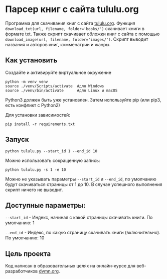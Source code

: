 # Парсер книг с сайта tululu.org
Программа для скачивания книг с сайта [tululu.org](https://tululu.org). Функция `download_txt(url, filename, folder='books/')` скачивает книги в формате txt. Также скрипт скачивает обложки книг с сайта с помощью `download_image(url, filename, folder='images/')`. Скрипт выводит названия и авторов книг, комменатрии и жанры.

## Как установить
Создайте и активируйте виртуальное окружение

```
python -m venv venv
source ./venv/Scripts/activate  #для Windows
source ./venv/bin/activate      #для Linux и macOS
```

Python3 должен быть уже установлен. Затем используйте pip (или pip3, есть конфликт с Python2)

Для установки зависимостей:
```
pip install -r requirements.txt
```
## Запуск
```
python tululu.py --start_id 1 --end_id 10
```
Можно использовать сокращенную запись:
```
python tululu.py -s 1 -e 10
```
Можно не указывать параметры `--start_id` и `--end_id`, по умолчанию будут скачиваться страницы от 1 до 10.
В случае успешного выполнения скрипт ничего не выводит.

## Доступные параметры:

`--start_id` - Индекс, начиная с какой страницы скачивать книги. По умолчанию: 1

`--end_id` - Индекс, по какую страницу скачивать книги (включительно). По умолчанию: 10

## Цель проекта
Код написан в образовательных целях на онлайн-курсе для веб-разработчиков [dvmn.org](https://dvmn.org/).